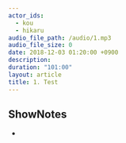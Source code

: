 ```yaml
---
actor_ids:
  - kou
  - hikaru
audio_file_path: /audio/1.mp3
audio_file_size: 0
date: 2018-12-03 01:20:00 +0900
description:
duration: "101:00"
layout: article
title: 1. Test
---
```


## ShowNotes
*